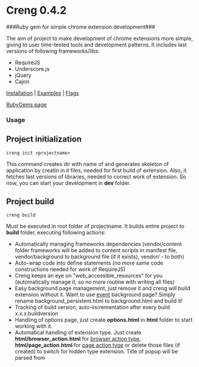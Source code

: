 Creng 0.4.2
=====

###Ruby gem for simple chrome extension development###

The aim of project to make development of chrome extensions more simple, giving to user time-tested tools and development patterns.
It includes last versions of following frameworks/libs:
 * RequireJS
 * Underscore.js
 * jQuery
 * Cajon


[Installation](https://github.com/traa/creng/wiki/Installation)  | [Examples](https://github.com/traa/creng/wiki/Examples) | [Flags](https://github.com/traa/creng/wiki/Flags)  

[RubyGems page](https://rubygems.org/gems/creng)



### Usage ###

Project initialization
------------
    creng init <projectname>
This command creates dir with name of <projectname> and generates skeleton of application by creatin in it files, needed for first build of extension. 
Also, it fetches last versions of libraries, needed to correct work of extension. So now, you can start your development in **dev** folder.



Project build
------------
    creng build
Must be executed in root folder of projectname. It builds entire project to **build** folder, executing following actions:
 * Automatically managing frameworks dependencies (vendor/content folder frameworks will be added to content scripts in manifest file, vendor/background to background file (if it exists), vendor/ - to both)
 * Auto-wrap code into define statements (no more same code constructions needed for work of RequireJS)
 * Creng keeps an eye on "web_accessible_resources" for you (automatically manage it, so no more routine with writing all files)
 * Easy background page management, just remove it and creng will build extension without it. Want to use [event](http://developer.chrome.com/extensions/event_pages.html) background page? Simply rename background_persistent.html to background.html and build it!
 * Tracking of build version, auto-incrementation after every build x.x.x.buildversion
 * Handling of options page, just create **options.html** in **html** folder to start working with it.
 * Automatical handling of extension type. Just create **html/browser_action.html** for [browser action type](https://developer.chrome.com/extensions/browserAction.html), **html/page_action.html** for [page action type](http://developer.chrome.com/extensions/pageAction.html) or delete those files (if created) to switch for hidden type extension. Title of popup will be parsed from <title> tag in those html files
 * Override new tab, bookmarks and history pages simply by creating html files with the same name (more at [examples page](https://github.com/traa/creng/wiki/Examples))
 * Cut in build version marked blocks of code ( blocks marked with `//devblock_begin` and `//devblock_end`.
 * Automatically removing all console.* calls in build. 
 * Adding [webRequest](https://developer.chrome.com/extensions/webRequest.html) functionality in a few seconds, by typing `creng feature add webrequest`
 * And more to come! It's just an early version of gem, so i plan to constantly increase number of features

